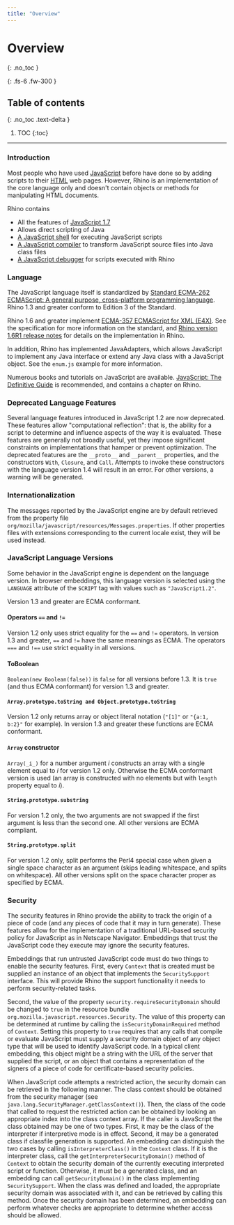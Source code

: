 ```yaml
---
title: "Overview"
---
```

# Overview
{: .no_toc }

{: .fs-6 .fw-300 }

## Table of contents
{: .no_toc .text-delta }

1. TOC
{:toc}

---
### Introduction

Most people who have used [JavaScript](https://developer.mozilla.org/en-us/docs/web/javascript) before have done so by adding scripts to their [HTML](https://developer.mozilla.org/en-us/docs/glossary/html) web pages. However, Rhino is an implementation of the core language only and doesn't contain objects or methods for manipulating HTML documents.

Rhino contains

- All the features of [JavaScript 1.7](https://developer.mozilla.org/en-us/docs/web/javascript/new_in_javascript/1.7)
- Allows direct scripting of Java
- [A JavaScript shell](docs/shell) for executing JavaScript scripts
- [A JavaScript compiler](docs/javascript_compiler) to transform JavaScript source files into Java class files
- [A JavaScript debugger](docs/debugger) for scripts executed with Rhino

### Language

The JavaScript language itself is standardized by [Standard ECMA-262 ECMAScript: A general purpose, cross-platform programming language](http://www.ecma-international.org/publications/standards/ecma-262.htm). Rhino 1.3 and greater conform to Edition 3 of the Standard.

Rhino 1.6 and greater implement [ECMA-357 ECMAScript for XML (E4X)](https://web.archive.org/web/20131104082608/http://www.ecma-international.org/publications/standards/ecma-357.htm). See the specification for more information on the standard, and [Rhino version 1.6R1 release notes](https://www-archive.mozilla.org/rhino/rhino16r1) for details on the implementation in Rhino.

In addition, Rhino has implemented JavaAdapters, which allows JavaScript to implement any Java interface or extend any Java class with a JavaScript object. See the `enum.js` example for more information.

Numerous books and tutorials on JavaScript are available. [JavaScript: The Definitive Guide](http://www.oreilly.com/catalog/jscript5/) is recommended, and contains a chapter on Rhino.

### Deprecated Language Features

Several language features introduced in JavaScript 1.2 are now deprecated. These features allow "computational reflection": that is, the ability for a script to determine and influence aspects of the way it is evaluated. These features are generally not broadly useful, yet they impose significant constraints on implementations that hamper or prevent optimization. The deprecated features are the `__proto__` and `__parent__` properties, and the constructors `With`, `Closure`, and `Call`. Attempts to invoke these constructors with the language version 1.4 will result in an error. For other versions, a warning will be generated.

### Internationalization

The messages reported by the JavaScript engine are by default retrieved from the property file `org/mozilla/javascript/resources/Messages.properties`. If other properties files with extensions corresponding to the current locale exist, they will be used instead.

### JavaScript Language Versions

Some behavior in the JavaScript engine is dependent on the language version. In browser embeddings, this language version is selected using the `LANGUAGE` attribute of the `SCRIPT` tag with values such as `"JavaScript1.2"`.

Version 1.3 and greater are ECMA conformant.

#### Operators `==` and `!=`

Version 1.2 only uses strict equality for the `==` and `!=` operators. In version 1.3 and greater, `==` and `!=` have the same meanings as ECMA. The operators `===` and `!==` use strict equality in all versions.

#### ToBoolean

`Boolean(new Boolean(false))` is `false` for all versions before 1.3. It is `true` (and thus ECMA conformant) for version 1.3 and greater.

#### `Array.prototype.toString and Object.prototype.toString`

Version 1.2 only returns array or object literal notation (`"[1]"` or `"{a:1, b:2}"` for example). In version 1.3 and greater these functions are ECMA conformant.

#### `Array` constructor

`Array(_i_)` for a number argument _i_ constructs an array with a single element equal to _i_ for version 1.2 only. Otherwise the ECMA conformant version is used (an array is constructed with no elements but with `length` property equal to _i_).

#### `String.prototype.substring`

For version 1.2 only, the two arguments are not swapped if the first argument is less than the second one. All other versions are ECMA compliant.

#### `String.prototype.split`

For version 1.2 only, split performs the Perl4 special case when given a single space character as an argument (skips leading whitespace, and splits on whitespace). All other versions split on the space character proper as specified by ECMA.

### Security

The security features in Rhino provide the ability to track the origin of a piece of code (and any pieces of code that it may in turn generate). These features allow for the implementation of a traditional URL-based security policy for JavaScript as in Netscape Navigator. Embeddings that trust the JavaScript code they execute may ignore the security features.

Embeddings that run untrusted JavaScript code must do two things to enable the security features. First, every `Context` that is created must be supplied an instance of an object that implements the `SecuritySupport` interface. This will provide Rhino the support functionality it needs to perform security-related tasks.

Second, the value of the property `security.requireSecurityDomain` should be changed to `true` in the resource bundle `org.mozilla.javascript.resources.Security`. The value of this property can be determined at runtime by calling the `isSecurityDomainRequired` method of `Context`. Setting this property to `true` requires that any calls that compile or evaluate JavaScript must supply a security domain object of any object type that will be used to identify JavaScript code. In a typical client embedding, this object might be a string with the URL of the server that supplied the script, or an object that contains a representation of the signers of a piece of code for certificate-based security policies.

When JavaScript code attempts a restricted action, the security domain can be retrieved in the following manner. The class context should be obtained from the security manager (see `java.lang.SecurityManager.getClassContext()`). Then, the class of the code that called to request the restricted action can be obtained by looking an appropriate index into the class context array. If the caller is JavaScript the class obtained may be one of two types. First, it may be the class of the interpreter if interpretive mode is in effect. Second, it may be a generated class if classfile generation is supported. An embedding can distinguish the two cases by calling `isInterpreterClass()` in the `Context` class. If it is the interpreter class, call the `getInterpreterSecurityDomain()` method of `Context` to obtain the security domain of the currently executing interpreted script or function. Otherwise, it must be a generated class, and an embedding can call `getSecurityDomain()` in the class implementing `SecuritySupport`. When the class was defined and loaded, the appropriate security domain was associated with it, and can be retrieved by calling this method. Once the security domain has been determined, an embedding can perform whatever checks are appropriate to determine whether access should be allowed.